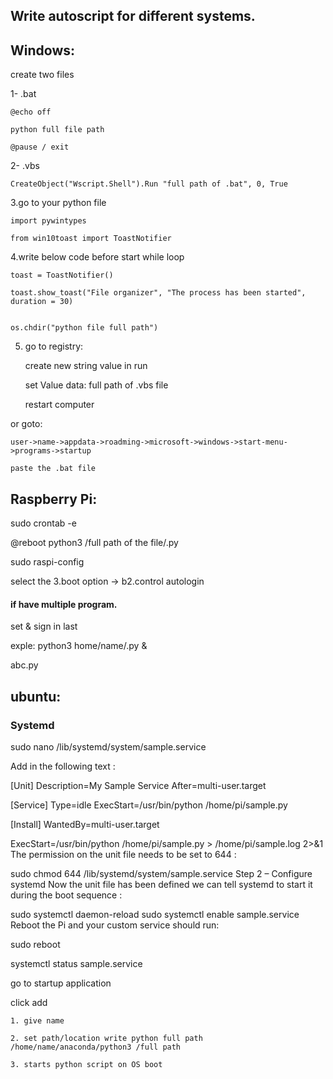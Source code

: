 ## Write autoscript for different systems.


## Windows:

create two files

1- .bat
  
    @echo off

    python full file path

    @pause / exit
    
      
2- .vbs

    CreateObject("Wscript.Shell").Run "full path of .bat", 0, True



3.go to your python file

    import pywintypes
    
    from win10toast import ToastNotifier
    
    
    
4.write below code before start while loop

    toast = ToastNotifier()
    
    toast.show_toast("File organizer", "The process has been started", duration = 30)
    
    
    os.chdir("python file full path")
    
    
    
    
5. go to registry:
  
    create new string value in run 

    set Value data: full path of .vbs file

    restart computer
    


or goto:

    user->name->appdata->roadming->microsoft->windows->start-menu->programs->startup

    paste the .bat file




## Raspberry Pi:

  sudo crontab -e
  
  @reboot python3 /full path of the file/.py
  
  sudo raspi-config
  
  select the 3.boot option -> b2.control autologin
  
  
#### if have multiple program.
  
  set & sign in last 
  
  exple: python3 home/name/.py &
  
  abc.py


## ubuntu:

### Systemd
  sudo nano /lib/systemd/system/sample.service

  Add in the following text :

  [Unit]
  Description=My Sample Service
  After=multi-user.target

  [Service]
  Type=idle
  ExecStart=/usr/bin/python /home/pi/sample.py

  [Install]
  WantedBy=multi-user.target




  ExecStart=/usr/bin/python /home/pi/sample.py > /home/pi/sample.log 2>&1
  The permission on the unit file needs to be set to 644 :

  sudo chmod 644 /lib/systemd/system/sample.service
  Step 2 – Configure systemd
  Now the unit file has been defined we can tell systemd to start it during the boot sequence :

  sudo systemctl daemon-reload
  sudo systemctl enable sample.service
  Reboot the Pi and your custom service should run:

  sudo reboot

  systemctl status sample.service

  go to startup application
  
  click add
  
    1. give name
    
    2. set path/location write python full path /home/name/anaconda/python3 /full path
    
    3. starts python script on OS boot 
    
    




